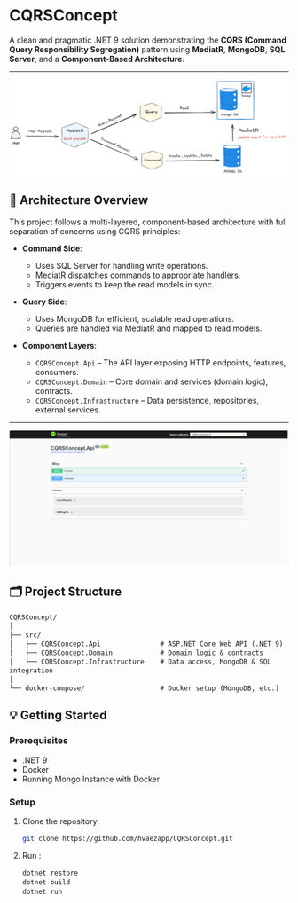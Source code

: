 # CQRSConcept

A clean and pragmatic .NET 9 solution demonstrating the **CQRS (Command Query Responsibility Segregation)** pattern using **MediatR**, **MongoDB**, **SQL Server**, and a **Component-Based Architecture**.

---

![CQRS Architecture](CQRSConcept.png)


## 🧩 Architecture Overview

This project follows a multi-layered, component-based architecture with full separation of concerns using CQRS principles:

- **Command Side**:
  - Uses SQL Server for handling write operations.
  - MediatR dispatches commands to appropriate handlers.
  - Triggers events to keep the read models in sync.

- **Query Side**:
  - Uses MongoDB for efficient, scalable read operations.
  - Queries are handled via MediatR and mapped to read models.

- **Component Layers**:
  - `CQRSConcept.Api` – The API layer exposing HTTP endpoints, features, consumers.
  - `CQRSConcept.Domain` – Core domain and services (domain logic), contracts.
  - `CQRSConcept.Infrastructure` – Data persistence, repositories, external services.

---

![Api endpoints](CQRSConceptSwagger.png)


## 🗂️ Project Structure

```text
CQRSConcept/
│
├── src/
│   ├── CQRSConcept.Api               # ASP.NET Core Web API (.NET 9)
│   ├── CQRSConcept.Domain            # Domain logic & contracts
│   └── CQRSConcept.Infrastructure    # Data access, MongoDB & SQL integration
│
└── docker-compose/                   # Docker setup (MongoDB, etc.)

``` 

## 💡 Getting Started

### Prerequisites

- .NET 9
- Docker
- Running Mongo Instance with Docker

### Setup

1. Clone the repository:

   ```bash
   git clone https://github.com/hvaezapp/CQRSConcept.git

2. Run :

   ```bash
   dotnet restore
   dotnet build
   dotnet run
